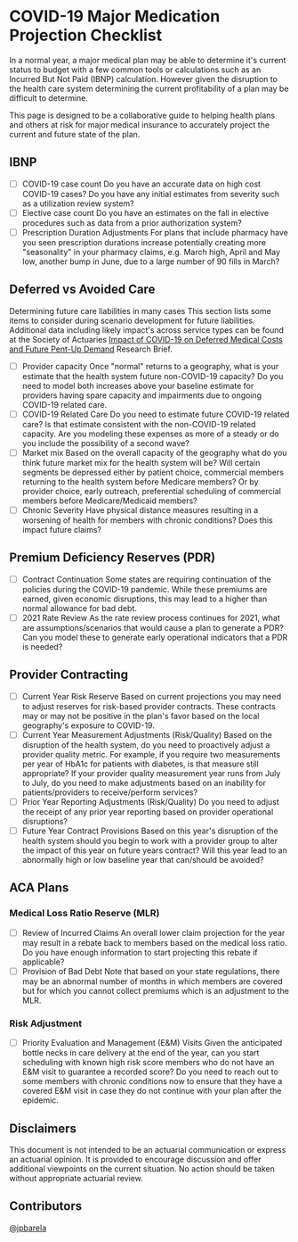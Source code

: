 # COVID-19 Major Medication Projection Checklist

In a normal year, a major medical plan may be able to determine it's current status to budget with a
few common tools or calculations such as an Incurred But Not Paid (IBNP) calculation. However given
the disruption to the health care system determining the current profitability of a plan may be
difficult to determine.

This page is designed to be a collaborative guide to helping health plans and others at risk for
major medical insurance to accurately project the current and future state of the plan.

## IBNP

- [ ] COVID-19 case count
    Do you have an accurate data on high cost COVID-19 cases? Do you have any initial estimates
    from severity such as a utilization review system?
- [ ] Elective case count
    Do you have an estimates on the fall in elective procedures such as data from a prior
    authorization system?
- [ ] Prescription Duration Adjustments
    For plans that include pharmacy have you seen prescription durations increase potentially
    creating more "seasonality" in your pharmacy claims, e.g. March high, April and May low, another
    bump in June, due to a large number of 90 fills in March?

## Deferred vs Avoided Care

Determining future care liabilities in many cases This section lists some items to consider during
scenario development for future liabilities. Additional data including likely impact's across
service types can be found at the Society of Actuaries [Impact of COVID-19 on Deferred Medical Costs
 and Future Pent-Up
Demand](https://www.soa.org/resources/research-reports/2020/covid-19-deferred-medical-cost/)
Research Brief.

- [ ] Provider capacity
    Once "normal" returns to a geography, what is your estimate that the health system future
    non-COVID-19 capacity? Do you need to model both increases above your baseline estimate for
    providers having spare capacity and impairments due to ongoing COVID-19 related care.
- [ ] COVID-19 Related Care
    Do you need to estimate future COVID-19 related care? Is that estimate consistent with the
    non-COVID-19 related capacity. Are you modeling these expenses as more of a steady or do you
    include the possibility of a second wave?
- [ ] Market mix
    Based on the overall capacity of the geography what do you think future market mix for the
    health system will be? Will certain segments be depressed either by patient choice, commercial
    members returning to the health system before Medicare members? Or by provider choice, early
    outreach, preferential scheduling of commercial members before Medicare/Medicaid members?
- [ ] Chronic Severity
    Have physical distance measures resulting in a worsening of health for members with chronic
    conditions? Does this impact future claims?

## Premium Deficiency Reserves (PDR)

- [ ] Contract Continuation
    Some states are requiring continuation of the policies during the COVID-19 pandemic. While these
    premiums are earned, given economic disruptions, this may lead to a higher than normal allowance
    for bad debt.
- [ ] 2021 Rate Review
    As the rate review process continues for 2021, what are assumptions/scenarios that would cause
    a plan to generate a PDR? Can you model these to generate early operational indicators that a
    PDR is needed?

## Provider Contracting

- [ ] Current Year Risk Reserve
    Based on current projections you may need to adjust reserves for risk-based provider contracts.
    These contracts may or may not be positive in the plan's favor based on the local geography's
    exposure to COVID-19.
- [ ] Current Year Measurement Adjustments (Risk/Quality)
    Based on the disruption of the health system, do you need to proactively adjust a provider
    quality metric. For example, if you require two measurements per year of HbA1c for patients with
    diabetes, is that measure still appropriate? If your provider quality measurement year runs from
    July to July, do you need to make adjustments based on an inability for patients/providers to
    receive/perform services?
- [ ] Prior Year Reporting Adjustments (Risk/Quality)
    Do you need to adjust the receipt of any prior year reporting based on provider operational disruptions?
- [ ] Future Year Contract Provisions
    Based on this year's disruption of the health system should you begin to work with a provider
    group to alter the impact of this year on future years contract? Will this year lead to an
    abnormally high or low baseline year that can/should be avoided?

## ACA Plans

### Medical Loss Ratio Reserve (MLR)

- [ ] Review of Incurred Claims
    An overall lower claim projection for the year may result in a rebate back to members based on
    the medical loss ratio. Do you have enough information to start projecting this rebate if
    applicable?
- [ ] Provision of Bad Debt
    Note that based on your state regulations, there may be an abnormal number of months in which
    members are covered but for which you cannot collect premiums which is an adjustment to the MLR.

### Risk Adjustment

- [ ] Priority Evaluation and Management (E&M) Visits
    Given the anticipated bottle necks in care delivery at the end of the year, can you start
    scheduling with known high risk score members who do not have an E&M visit to guarantee a
    recorded score? Do you need to reach out to some members with chronic conditions now to ensure
    that they have a covered E&M visit in case they do not continue with your plan after the
    epidemic.

## Disclaimers

This document is not intended to be an actuarial communication or express an actuarial opinion. It
is provided to encourage discussion and offer additional viewpoints on the current situation. No
action should be taken without appropriate actuarial review.

## Contributors

[@jpbarela](https://github.com/jpbarela)
